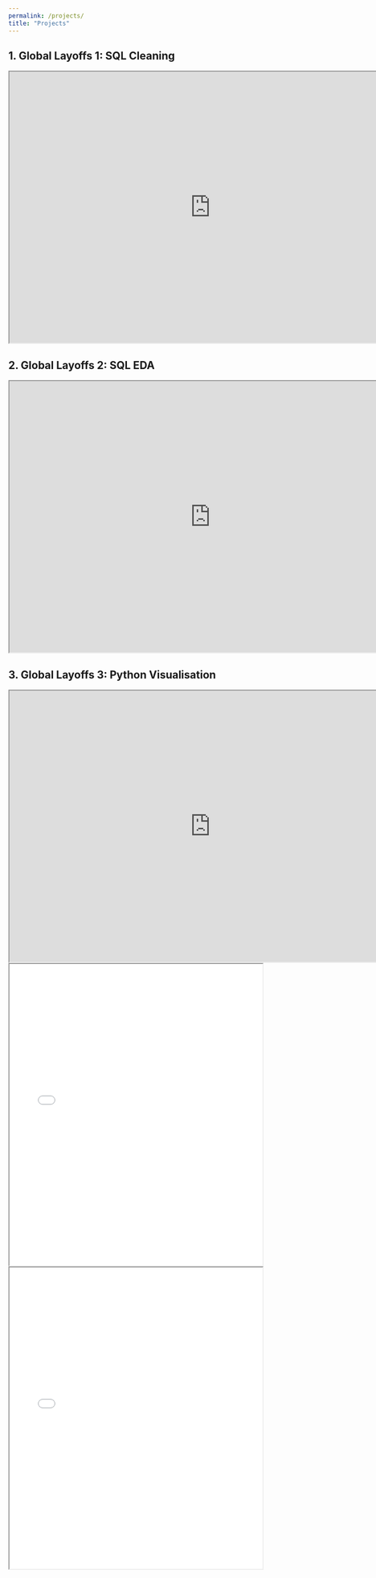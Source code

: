 ```yaml
---
permalink: /projects/
title: "Projects"
---
```


## 1. Global Layoffs 1: SQL Cleaning  
<iframe src="https://drive.google.com/file/d/1J_6bMXdwvX4F5DUIPNMFE8QLg14H8OZ2/preview" width="800" height="540" allow="autoplay"></iframe>  

## 2. Global Layoffs 2: SQL EDA  
<iframe src="https://drive.google.com/file/d/1-_EOt8C0qfodntrBniNRrNFVC50MiuU1/preview" width="800" height="540" allow="autoplay"></iframe>

## 3. Global Layoffs 3: Python Visualisation  
<iframe src="https://drive.google.com/file/d/1DdlWC_kv2FDG2oid5N_R7x_DqJCkz3XH/view?usp=sharing" width="800" height="540" allow="autoplay"></iframe>
<iframe src="layoffs_by_country.html" width="100%" height="600px"></iframe>
<iframe src="layoffs_by_company_size.html" width="100%" height="600px"></iframe>



